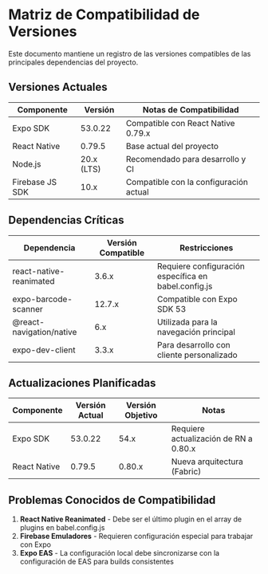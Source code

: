 # Matriz de Compatibilidad de Versiones

Este documento mantiene un registro de las versiones compatibles de las principales dependencias del proyecto.

## Versiones Actuales

| Componente          | Versión       | Notas de Compatibilidad                                    |
|---------------------|---------------|-----------------------------------------------------------|
| Expo SDK            | 53.0.22       | Compatible con React Native 0.79.x                        |
| React Native        | 0.79.5        | Base actual del proyecto                                  |
| Node.js             | 20.x (LTS)    | Recomendado para desarrollo y CI                          |
| Firebase JS SDK     | 10.x          | Compatible con la configuración actual                     |

## Dependencias Críticas

| Dependencia                  | Versión Compatible | Restricciones                                         |
|------------------------------|-------------------|----------------------------------------------------|
| react-native-reanimated      | 3.6.x            | Requiere configuración específica en babel.config.js |
| expo-barcode-scanner         | 12.7.x           | Compatible con Expo SDK 53                          |
| @react-navigation/native     | 6.x              | Utilizada para la navegación principal              |
| expo-dev-client             | 3.3.x            | Para desarrollo con cliente personalizado           |

## Actualizaciones Planificadas

| Componente          | Versión Actual | Versión Objetivo | Notas                                    |
|---------------------|---------------|-----------------|------------------------------------------|
| Expo SDK            | 53.0.22       | 54.x           | Requiere actualización de RN a 0.80.x     |
| React Native        | 0.79.5        | 0.80.x         | Nueva arquitectura (Fabric)               |

## Problemas Conocidos de Compatibilidad

1. **React Native Reanimated** - Debe ser el último plugin en el array de plugins en babel.config.js
2. **Firebase Emuladores** - Requieren configuración especial para trabajar con Expo
3. **Expo EAS** - La configuración local debe sincronizarse con la configuración de EAS para builds consistentes
